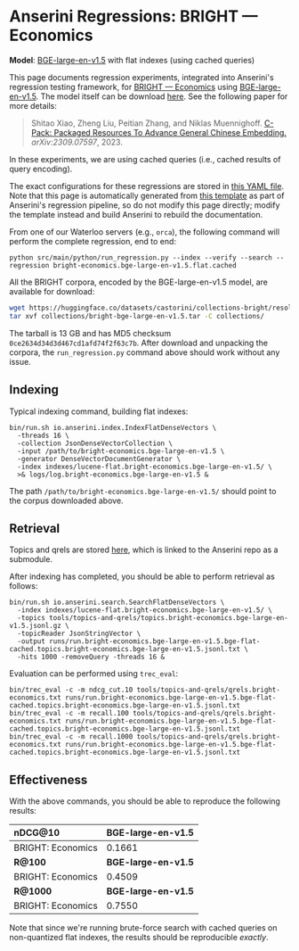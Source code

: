 # Anserini Regressions: BRIGHT &mdash; Economics

**Model**: [BGE-large-en-v1.5](https://huggingface.co/BAAI/bge-large-en-v1.5) with flat indexes (using cached queries)

This page documents regression experiments, integrated into Anserini's regression testing framework, for [BRIGHT &mdash; Economics](https://brightbenchmark.github.io/) using [BGE-large-en-v1.5](https://huggingface.co/BAAI/bge-large-en-v1.5).
The model itself can be download [here](https://huggingface.co/BAAI/bge-large-en-v1.5).
See the following paper for more details:

> Shitao Xiao, Zheng Liu, Peitian Zhang, and Niklas Muennighoff. [C-Pack: Packaged Resources To Advance General Chinese Embedding.](https://arxiv.org/abs/2309.07597) _arXiv:2309.07597_, 2023.

In these experiments, we are using cached queries (i.e., cached results of query encoding).

The exact configurations for these regressions are stored in [this YAML file](../../src/main/resources/regression/bright-economics.bge-large-en-v1.5.flat.cached.yaml).
Note that this page is automatically generated from [this template](../../src/main/resources/docgen/templates/bright-economics.bge-large-en-v1.5.flat.cached.template) as part of Anserini's regression pipeline, so do not modify this page directly; modify the template instead and build Anserini to rebuild the documentation.

From one of our Waterloo servers (e.g., `orca`), the following command will perform the complete regression, end to end:

```
python src/main/python/run_regression.py --index --verify --search --regression bright-economics.bge-large-en-v1.5.flat.cached
```

All the BRIGHT corpora, encoded by the BGE-large-en-v1.5 model, are available for download:

```bash
wget https://huggingface.co/datasets/castorini/collections-bright/resolve/main/bright-bge-large-en-v1.5.tar -P collections/
tar xvf collections/bright-bge-large-en-v1.5.tar -C collections/
```

The tarball is 13 GB and has MD5 checksum `0ce2634d34d3d467cd1afd74f2f63c7b`.
After download and unpacking the corpora, the `run_regression.py` command above should work without any issue.

## Indexing

Typical indexing command, building flat indexes:

```
bin/run.sh io.anserini.index.IndexFlatDenseVectors \
  -threads 16 \
  -collection JsonDenseVectorCollection \
  -input /path/to/bright-economics.bge-large-en-v1.5 \
  -generator DenseVectorDocumentGenerator \
  -index indexes/lucene-flat.bright-economics.bge-large-en-v1.5/ \
  >& logs/log.bright-economics.bge-large-en-v1.5 &
```

The path `/path/to/bright-economics.bge-large-en-v1.5/` should point to the corpus downloaded above.

## Retrieval

Topics and qrels are stored [here](https://github.com/castorini/anserini-tools/tree/master/topics-and-qrels), which is linked to the Anserini repo as a submodule.

After indexing has completed, you should be able to perform retrieval as follows:

```
bin/run.sh io.anserini.search.SearchFlatDenseVectors \
  -index indexes/lucene-flat.bright-economics.bge-large-en-v1.5/ \
  -topics tools/topics-and-qrels/topics.bright-economics.bge-large-en-v1.5.jsonl.gz \
  -topicReader JsonStringVector \
  -output runs/run.bright-economics.bge-large-en-v1.5.bge-flat-cached.topics.bright-economics.bge-large-en-v1.5.jsonl.txt \
  -hits 1000 -removeQuery -threads 16 &
```

Evaluation can be performed using `trec_eval`:

```
bin/trec_eval -c -m ndcg_cut.10 tools/topics-and-qrels/qrels.bright-economics.txt runs/run.bright-economics.bge-large-en-v1.5.bge-flat-cached.topics.bright-economics.bge-large-en-v1.5.jsonl.txt
bin/trec_eval -c -m recall.100 tools/topics-and-qrels/qrels.bright-economics.txt runs/run.bright-economics.bge-large-en-v1.5.bge-flat-cached.topics.bright-economics.bge-large-en-v1.5.jsonl.txt
bin/trec_eval -c -m recall.1000 tools/topics-and-qrels/qrels.bright-economics.txt runs/run.bright-economics.bge-large-en-v1.5.bge-flat-cached.topics.bright-economics.bge-large-en-v1.5.jsonl.txt
```

## Effectiveness

With the above commands, you should be able to reproduce the following results:

| **nDCG@10**                                                                                                  | **BGE-large-en-v1.5**|
|:-------------------------------------------------------------------------------------------------------------|-----------|
| BRIGHT: Economics                                                                                            | 0.1661    |
| **R@100**                                                                                                    | **BGE-large-en-v1.5**|
| BRIGHT: Economics                                                                                            | 0.4509    |
| **R@1000**                                                                                                   | **BGE-large-en-v1.5**|
| BRIGHT: Economics                                                                                            | 0.7550    |

Note that since we're running brute-force search with cached queries on non-quantized flat indexes, the results should be reproducible _exactly_.
